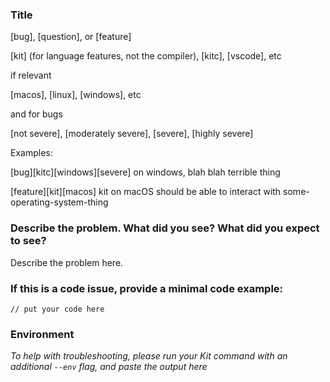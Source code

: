 ### **Title**

\[bug\], \[question\], or \[feature\]

\[kit\] (for language features, not the compiler), \[kitc\], \[vscode\], etc

if relevant

\[macos\], \[linux\], \[windows\], etc

and for bugs

\[not severe\], \[moderately severe\], \[severe\], \[highly severe\]


Examples:

\[bug\]\[kitc\]\[windows\]\[severe\] on windows, blah blah terrible thing

\[feature\]\[kit\]\[macos\] kit on macOS should be able to interact with some-operating-system-thing


### **Describe the problem. What did you see? What did you expect to see?**

Describe the problem here.

### **If this is a code issue, provide a minimal code example:**

```kit
// put your code here
```

### **Environment**

*To help with troubleshooting, please run your Kit command with an additional `--env` flag, and paste the output here*
